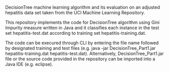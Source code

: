 DecisionTree machine learning algorithm and its evaluation on an adjusted hepatitis data set taken from the UCI Machine Learning Repository. 

This repository implements the code for DecisionTree algorithm using Gini Impurity measure written in Java and it classifies each instance in the test set hepatitis-test.dat according to training set hepatitis-training.dat.

The code can be execured through CLI by entering the file name followed by designated training and test files (e.g. java -jar DecisionTree_Part1.jar hepatitis-training.dat hepatitis-test.dat). Alternatively, DecisionTree_Part1.jar file or the source code provided in the repository can be imported into a Java IDE (e.g. eclipse).
